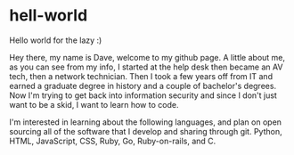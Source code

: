 # hell-world
Hello world for the lazy :)

Hey there, my name is Dave, welcome to my github page. A little about me, as you can see from my info, I started at the help desk then became an AV tech, then a network technician. Then I took a few years off from IT and earned a graduate degree in history and a couple of bachelor's degrees. Now I'm trying to get back into information security and since I don't just want to be a skid, I want to learn how to code.

I'm interested in learning about the following languages, and plan on open sourcing all of the software that I develop and sharing through git. Python, HTML, JavaScript, CSS, Ruby, Go, Ruby-on-rails, and C. 
